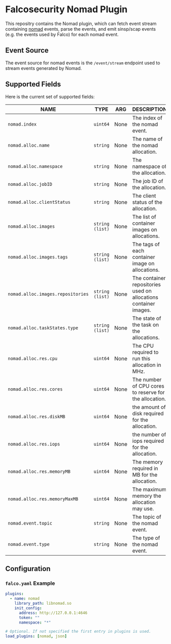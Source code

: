 # Falcosecurity Nomad Plugin

This repositry contains the Nomad plugin, which can fetch event stream containing [nomad](https://www.nomadproject.io/) events, parse the events, and emit sinsp/scap events (e.g. the events used by Falco) for each nomad event.

## Event Source
The event source for nomad events is the `/event/stream` endpoint used to stream events generated by Nomad.

## Supported Fields
Here is the current set of supported fields:


|             NAME                  |   TYPE   | ARG  |                                                          DESCRIPTION                                                                                 |
|-----------------------------------|----------|------|------------------------------------------------------------------------------------------------------------------------------------------------------|
| `nomad.index`                     | `uint64`        | None | The index of the nomad event.                                                                                                                 |
| `nomad.alloc.name`                | `string`        | None | The name of the nomad allocation.                                                                                                             |
| `nomad.alloc.namespace`           | `string`        | None | The namespace of the allocation.                                                                                                              |
| `nomad.alloc.jobID`               | `string`        | None | The job ID of the allocation.                                                                                                                 |
| `nomad.alloc.clientStatus`        | `string`        | None | The client status of the allocation.                                                                                                          |
| `nomad.alloc.images`              | `string (list)` | None | The list of container images on allocations.                                                                                                  |
| `nomad.alloc.images.tags`         | `string (list)` | None | The tags of each container image on allocations.                                                                                              |
| `nomad.alloc.images.repositories` | `string (list)` | None | The container repositories used on allocations container images.                                                                              |
| `nomad.alloc.taskStates.type`     | `string (list)` | None | The state of the task on the allocations.                                                                                                     |
| `nomad.alloc.res.cpu`             | `uint64`        | None | The CPU required to run this allocation in MHz.                                                                                               |
| `nomad.alloc.res.cores`           | `uint64`        | None | The number of CPU cores to reserve for the allocation.                                                                                        |
| `nomad.alloc.res.diskMB`          | `uint64`        | None | the amount of disk required for the allocation.                                                                                               |
| `nomad.alloc.res.iops`            | `uint64`        | None | the number of iops required for the allocation.                                                                                               |
| `nomad.alloc.res.memoryMB`        | `uint64`        | None | The memory required in MB for the allocation.                                                                                                 |
| `nomad.alloc.res.memoryMaxMB`     | `uint64`        | None | The maximum memory the allocation may use.                                                                                                    |
| `nomad.event.topic`               | `string`        | None | The topic of the nomad event.                                                                                                                 |
| `nomad.event.type`                | `string`        | None | The type of the nomad event.                                                                                                                  |
## Configuration


### `falco.yaml` Example

```yaml
plugins:
  - name: nomad
    library_path: libnomad.so
    init_config:
      address: http://127.0.0.1:4646
      token: ""
      namespace: "*"

# Optional. If not specified the first entry in plugins is used.
load_plugins: [nomad, json]
```

